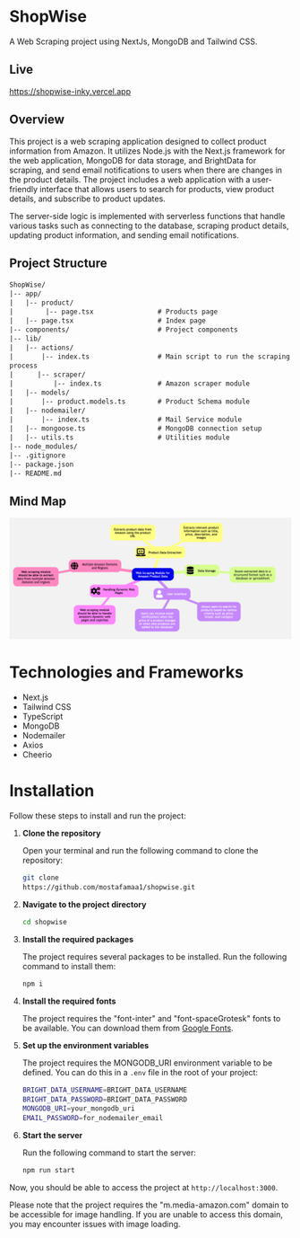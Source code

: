 # ShopWise
A Web Scraping project using NextJs, MongoDB and Tailwind CSS.

## Live 
https://shopwise-inky.vercel.app

## Overview

This project is a web scraping application designed to collect product information from Amazon. It utilizes Node.js with the Next.js framework for the web application, MongoDB for data storage, and BrightData for scraping, and send email notifications to users when there are changes in the product details. The project includes a web application with a user-friendly interface that allows users to search for products, view product details, and subscribe to product updates. 

The server-side logic is implemented with serverless functions that handle various tasks such as connecting to the database, scraping product details, updating product information, and sending email notifications. 

## Project Structure

```plaintext
ShopWise/
|-- app/
|   |-- product/
|        |-- page.tsx                # Products page
|   |-- page.tsx                     # Index page
|-- components/                      # Project components                  
|-- lib/                          
|   |-- actions/
|       |-- index.ts                 # Main script to run the scraping process
|      |-- scraper/                    
|          |-- index.ts              # Amazon scraper module
|   |-- models/
|       |-- product.models.ts        # Product Schema module
|   |-- nodemailer/
|       |-- index.ts                 # Mail Service module
|   |-- mongoose.ts                  # MongoDB connection setup
|   |-- utils.ts                     # Utilities module
|-- node_modules/
|-- .gitignore
|-- package.json
|-- README.md
```

## Mind Map

![System Design](./shopWise-mindMap.png)

# Technologies and Frameworks

- Next.js
- Tailwind CSS
- TypeScript
- MongoDB
- Nodemailer
- Axios
- Cheerio
# Installation

Follow these steps to install and run the project:

1. **Clone the repository**

   Open your terminal and run the following command to clone the repository:

   ```bash
   git clone 
   https://github.com/mostafamaa1/shopwise.git
   ```

2. **Navigate to the project directory**

   ```bash
   cd shopwise
   ```


3. **Install the required packages**

   The project requires several packages to be installed. Run the following command to install them:

   ```bash
   npm i
   ```

4. **Install the required fonts**

   The project requires the "font-inter" and "font-spaceGrotesk" fonts to be available. You can download them from [Google Fonts](https://fonts.google.com/).

5. **Set up the environment variables**

   The project requires the MONGODB_URI environment variable to be defined. You can do this in a `.env` file in the root of your project:

   ```bash
   BRIGHT_DATA_USERNAME=BRIGHT_DATA_USERNAME
   BRIGHT_DATA_PASSWORD=BRIGHT_DATA_PASSWORD
   MONGODB_URI=your_mongodb_uri
   EMAIL_PASSWORD=for_nodemailer_email
   ```

6. **Start the server**

   Run the following command to start the server:

   ```bash
   npm run start
   ```

Now, you should be able to access the project at `http://localhost:3000`.

Please note that the project requires the "m.media-amazon.com" domain to be accessible for image handling. If you are unable to access this domain, you may encounter issues with image loading.
